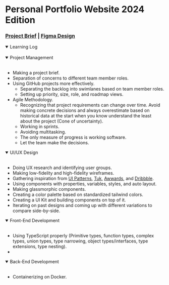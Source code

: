 # Personal Portfolio Website 2024 Edition

### [Project Brief](https://docs.google.com/document/d/1xX3JyhCoY1ZcdFDHziUkMAU3QRtyvLnhaLeK502Ml9o/edit?usp=sharing) | [Figma Design](https://www.figma.com/file/vvyBG2wZJKSlHk0ZiEVzrd/Personal-Portfolio-Website-2024?type=design&node-id=5%3A25&mode=design&t=0Yfu1uf0oAzN5K2X-1)

<details open>
<summary>Learning Log</summary>
<br>

<details open>
  <summary>Project Management</summary>
<br>
  
  - Making a project brief.
  - Separation of concerns to different team member roles.
  - Using GitHub projects more effectively.
    - Separating the backlog into swimlanes based on team member roles.
    - Setting up priority, size, role, and roadmap views.
  - Agile Methodology.
    - Recognizing that project requirements can change over time. Avoid making concrete decisions and always overestimate based on historical data at the start when you know understand the least about the project (Cone of uncertainty).
    - Working in sprints.
    - Avoiding multitasking.
    - The only measure of progress is working software.
    - Let the team make the decisions.

  
  </details>

<details open>
  <summary>UI/UX Design</summary>
<br>
  
  - Doing UX research and identifying user groups.
  - Making low-fidelity and high-fidelity wireframes.
  - Gathering inspiration from [UI Patterns](https://ui-patterns.com/), [Tuk](https://tuk.dev/), [Awwards](https://www.awwwards.com/), and [Dribbble](https://dribbble.com/).
  - Using components with properties, variables, styles, and auto layout.
  - Making glassmorphic components.
  - Creating a color palette based on standardized tailwind colors.
  - Creating a UI Kit and building components on top of it.
  - Iterating on past designs and coming up with different variations to compare side-by-side.

  </details>

  <details open>
  <summary>Front-End Development</summary>
<br>

  - Using TypeScript properly (Primitive types, function types, complex types, union types, type narrowing, object types/interfaces, type extensions, type nesting).
  -   

  </details>

  <details open>
  <summary>Back-End Development</summary>
<br>
    
- Containerizing on Docker.

  </details>

</details>

